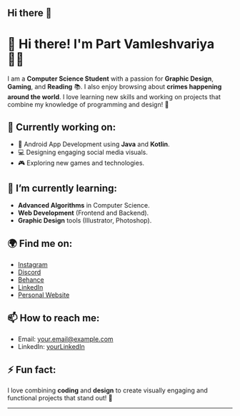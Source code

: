 ## Hi there 👋

<!--
**parthvv2005/parthvv2005** is a ✨ _special_ ✨ repository because its `README.md` (this file) appears on your GitHub profile.

Here are some ideas to get you started:

- 🔭 I’m currently working on ...
- 🌱 I’m currently learning ...
- 👯 I’m looking to collaborate on ...
- 🤔 I’m looking for help with ...
- 💬 Ask me about ...
- 📫 How to reach me: ...
- 😄 Pronouns: ...
- ⚡ Fun fact: ...
-->
# 👋 Hi there! I'm **Part Vamleshvariya** 👨‍💻

I am a **Computer Science Student** with a passion for **Graphic Design**, **Gaming**, and **Reading** 📚. I also enjoy browsing about **crimes happening around the world**. I love learning new skills and working on projects that combine my knowledge of programming and design! 🌱

## 🔭 Currently working on:
- 📱 Android App Development using **Java** and **Kotlin**.
- 💻 Designing engaging social media visuals.
- 🎮 Exploring new games and technologies.

## 🌱 I’m currently learning:
- **Advanced Algorithms** in Computer Science.
- **Web Development** (Frontend and Backend).
- **Graphic Design** tools (Illustrator, Photoshop).

## 🌍 Find me on:
- [Instagram](https://www.instagram.com/mindlessly.me)
- [Discord](https://discord.com/users/parthvv2005)
- [Behance](https://www.behance.net/parthvv2005)
- [LinkedIn](https://www.linkedin.com/in/yourusername)
- [Personal Website](https://www.yourwebsite.com)

## 📫 How to reach me:
- Email: [your.email@example.com](parthvv2005@example.com)
- LinkedIn: [yourLinkedIn]([https://www.linkedin.com/in/yourusername](https://www.linkedin.com/in/parth-vamleshvariya-544aab269/))

## ⚡ Fun fact:
I love combining **coding** and **design** to create visually engaging and functional projects that stand out! 🚀

---


